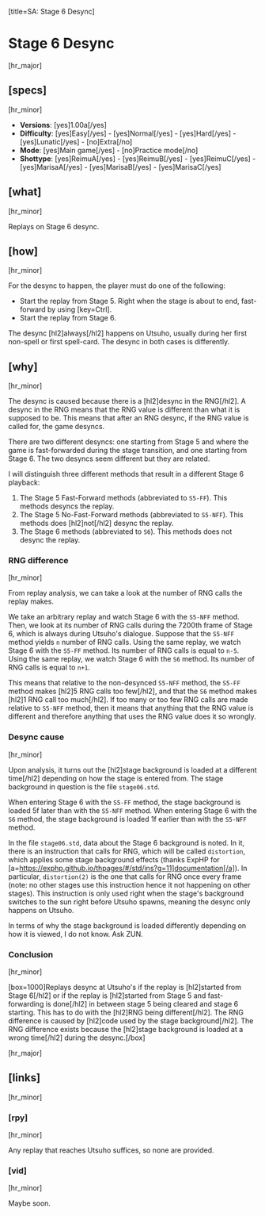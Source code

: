 [title=SA: Stage 6 Desync]
# Stage 6 Desync

[hr_major] 
## [specs]
[hr_minor]  

* **Versions**: [yes]1.00a[/yes] 
* **Difficulty**: [yes]Easy[/yes] - [yes]Normal[/yes] - [yes]Hard[/yes] - [yes]Lunatic[/yes] - [no]Extra[/no]
* **Mode**: [yes]Main game[/yes] - [no]Practice mode[/no]
* **Shottype**: [yes]ReimuA[/yes] - [yes]ReimuB[/yes] - [yes]ReimuC[/yes] - [yes]MarisaA[/yes] - [yes]MarisaB[/yes] - [yes]MarisaC[/yes]

## [what]
[hr_minor]

Replays on Stage 6 desync.

## [how]
[hr_minor]

For the desync to happen, the player must do one of the following:
+ Start the replay from Stage 5. Right when the stage is about to end, fast-forward by using [key=Ctrl].
+ Start the replay from Stage 6.

The desync [hl2]always[/hl2] happens on Utsuho, usually during her first non-spell or first spell-card. The desync in both cases is differently.

## [why]
[hr_minor]

The desync is caused because there is a [hl2]desync in the RNG[/hl2]. A desync in the RNG means that the RNG value is different than what it is supposed to be. This means that after an RNG desync, if the RNG value is called for, the game desyncs.

There are two different desyncs: one starting from Stage 5 and where the game is fast-forwarded during the stage transition, and one starting from Stage 6. The two desyncs seem different but they are related.

I will distinguish three different methods that result in a different Stage 6 playback:
1. The Stage 5 Fast-Forward methods (abbreviated to ``S5-FF``). This methods desyncs the replay.
2. The Stage 5 No-Fast-Forward methods (abbreviated to ``S5-NFF``). This methods does [hl2]not[/hl2] desync the replay.
3. The Stage 6 methods (abbreviated to ``S6``). This methods does not desync the replay.

### RNG difference
[hr_minor]

From replay analysis, we can take a look at the number of RNG calls the replay makes.

We take an arbitrary replay and watch Stage 6 with the ``S5-NFF`` method. Then, we look at its number of RNG calls during the 7200th frame of Stage 6, which is always during Utsuho's dialogue. Suppose that the ``S5-NFF`` method yields ``n`` number of RNG calls.
Using the same replay, we watch Stage 6 with the ``S5-FF`` method. Its number of RNG calls is equal to ``n-5``.
Using the same replay, we watch Stage 6 with the ``S6`` method. Its number of RNG calls is equal to ``n+1``.

This means that relative to the non-desynced ``S5-NFF`` method, the ``S5-FF`` method makes [hl2]5 RNG calls too few[/hl2], and that the ``S6`` method makes [hl2]1 RNG call too much[/hl2]. If too many or too few RNG calls are made relative to ``S5-NFF`` method, then it means that anything that the RNG value is different and therefore anything that uses the RNG value does it so wrongly.

### Desync cause
[hr_minor]

Upon analysis, it turns out the [hl2]stage background is loaded at a different time[/hl2] depending on how the stage is entered from. The stage background in question is the file ``stage06.std``.

When entering Stage 6 with the ``S5-FF`` method, the stage background is loaded 5f later than with the ``S5-NFF`` method.
When entering Stage 6 with the ``S6`` method, the stage background is loaded 1f earlier than with the ``S5-NFF`` method.

In the file ``stage06.std``, data about the Stage 6 background is noted. In it, there is an instruction that calls for RNG, which will be called ``distortion``, which applies some stage background effects (thanks ExpHP for [a=https://exphp.github.io/thpages/#/std/ins?g=11]documentation[/a]). In particular, ``distortion(2)`` is the one that calls for RNG once every frame (note: no other stages use this instruction hence it not happening on other stages). This instruction is only used right when the stage's background switches to the sun right before Utsuho spawns, meaning the desync only happens on Utsuho.

In terms of why the stage background is loaded differently depending on how it is viewed, I do not know. Ask ZUN.

### Conclusion
[hr_minor]

[box=1000]Replays desync at Utsuho's if the replay is [hl2]started from Stage 6[/hl2] or if the replay is [hl2]started from Stage 5 and fast-forwarding is done[/hl2] in between stage 5 being cleared and stage 6 starting. This has to do with the [hl2]RNG being different[/hl2]. The RNG difference is caused by [hl2]code used by the stage background[/hl2]. The RNG difference exists because the [hl2]stage background is loaded at a wrong time[/hl2] during the desync.[/box]


[hr_major]
## [links]
[hr_minor]
### [rpy]
[hr_minor]

Any replay that reaches Utsuho suffices, so none are provided.

### [vid]
[hr_minor]

Maybe soon.

